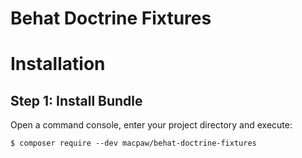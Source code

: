 Behat Doctrine Fixtures
=================================

Installation
============

Step 1: Install Bundle
----------------------------------
Open a command console, enter your project directory and execute:

```console
$ composer require --dev macpaw/behat-doctrine-fixtures
```
